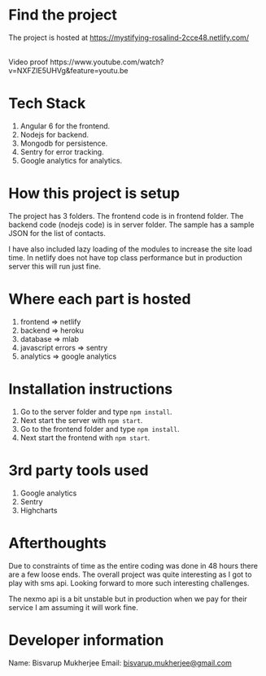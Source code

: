 # Find the project

The project is hosted at https://mystifying-rosalind-2cce48.netlify.com/

<br>
Video proof https://www.youtube.com/watch?v=NXFZIE5UHVg&feature=youtu.be

# Tech Stack

1. Angular 6 for the frontend.
2. Nodejs for backend.
3. Mongodb for persistence.
4. Sentry for error tracking.
5. Google analytics for analytics.

# How this project is setup

The project has 3 folders. The frontend code is in frontend folder. The backend code (nodejs code) is in server folder. The sample has a sample JSON for the list of contacts.

I have also included lazy loading of the modules to increase the site load time. In netlify does not have top class performance but in production server this will run just fine.

# Where each part is hosted

1. frontend => netlify
2. backend => heroku
3. database => mlab
4. javascript errors => sentry
5. analytics => google analytics

# Installation instructions

1. Go to the server folder and type `npm install`.
2. Next start the server with `npm start`.
3. Go to the frontend folder and type `npm install`.
4. Next start the frontend with `npm start`.

# 3rd party tools used

1. Google analytics
2. Sentry
3. Highcharts

# Afterthoughts

Due to constraints of time as the entire coding was done in 48 hours there are a few loose ends. The overall project was quite interesting as I got to play with sms api.
Looking forward to more such interesting challenges.

The nexmo api is a bit unstable but in production when we pay for their service I am assuming it will work fine.

# Developer information

Name: Bisvarup Mukherjee
Email: bisvarup.mukherjee@gmail.com
